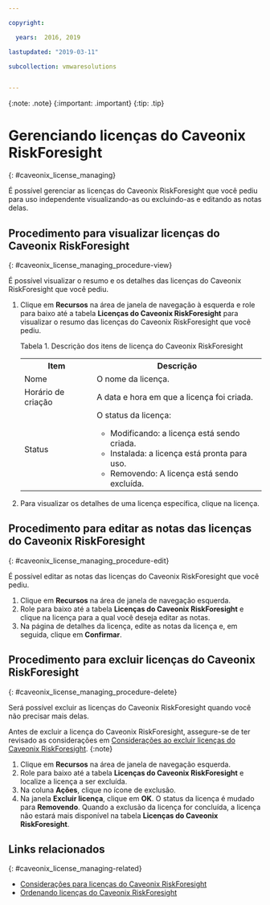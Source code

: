 ```yaml
---

copyright:

  years:  2016, 2019

lastupdated: "2019-03-11"

subcollection: vmwaresolutions


---
```


{:note: .note}
{:important: .important}
{:tip: .tip}

# Gerenciando licenças do Caveonix RiskForesight
{: #caveonix_license_managing}

É possível gerenciar as licenças do Caveonix RiskForesight que você pediu para uso independente visualizando-as ou excluindo-as e editando as notas delas.

## Procedimento para visualizar licenças do Caveonix RiskForesight
{: #caveonix_license_managing_procedure-view}

É possível visualizar o resumo e os detalhes das licenças do Caveonix RiskForesight que você pediu.

1. Clique em **Recursos** na área de janela de navegação à esquerda e role para baixo até a tabela **Licenças do Caveonix RiskForesight** para visualizar o resumo das licenças do Caveonix RiskForesight que você pediu.

   Tabela 1. Descrição dos itens de licença do Caveonix RiskForesight

    <table>
      <tr>
        <th>Item</th>
        <th>Descrição</th>
      </tr>
      <tr>
        <td>Nome</td>
        <td>O nome da licença.</td>
       </tr>
       <tr>
         <td>Horário de criação</td>
         <td>A data e hora em que a licença foi criada.</td>
       </tr>
       <tr>
         <td>Status</td>
         <td>O status da licença: <ul><li>Modificando: a licença está sendo criada.</li><li>Instalada: a licença está pronta para uso.</li><li>Removendo: A licença está sendo excluída.</li></ul></td>
       </tr>
    </table>   

2. Para visualizar os detalhes de uma licença específica, clique na licença.

## Procedimento para editar as notas das licenças do Caveonix RiskForesight
{: #caveonix_license_managing_procedure-edit}

É possível editar as notas das licenças do Caveonix RiskForesight que você pediu.

1. Clique em **Recursos** na área de janela de navegação esquerda.
2. Role para baixo até a tabela **Licenças do Caveonix RiskForesight** e clique na licença para a qual você deseja editar as notas.
3. Na página de detalhes da licença, edite as notas da licença e, em seguida, clique em **Confirmar**.

## Procedimento para excluir licenças do Caveonix RiskForesight
{: #caveonix_license_managing_procedure-delete}

Será possível excluir as licenças do Caveonix RiskForesight quando você não precisar mais delas.

Antes de excluir a licença do Caveonix RiskForesight, assegure-se de ter revisado as considerações em [Considerações ao excluir licenças do Caveonix RiskForesight](/docs/services/vmwaresolutions/services?topic=vmware-solutions-caveonix_license_considerations-remove).
{:note}

1. Clique em **Recursos** na área de janela de navegação esquerda.
2. Role para baixo até a tabela **Licenças do Caveonix RiskForesight** e localize a licença a ser excluída.
3. Na coluna **Ações**, clique no ícone de exclusão.
4. Na janela **Excluir licença**, clique em **OK**.
   O status da licença é mudado para **Removendo**. Quando a exclusão da licença for concluída, a licença não estará mais disponível na tabela **Licenças do Caveonix RiskForesight**.

## Links relacionados
{: #caveonix_license_managing-related}

* [ Considerações para licenças do Caveonix RiskForesight ](/docs/services/vmwaresolutions/services?topic=vmware-solutions-caveonix_license_considerations)
* [ Ordenando licenças do Caveonix RiskForesight ](/docs/services/vmwaresolutions/services?topic=vmware-solutions-caveonix_license_ordering)
